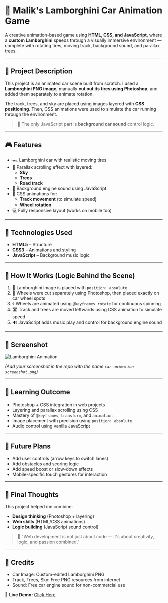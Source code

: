 # 🚗 Malik's Lamborghini Car Animation Game

A creative animation-based game using **HTML, CSS, and JavaScript**, where a **custom Lamborghini** speeds through a visually immersive environment — complete with rotating tires, moving track, background sound, and parallax trees.

---

## 📌 Project Description

This project is an animated car scene built from scratch. I used a **Lamborghini PNG image**, manually **cut out its tires using Photoshop**, and added them separately to animate rotation.

The track, trees, and sky are placed using images layered with **CSS positioning**. Then, CSS animations were used to simulate the car running through the environment.

> 🎯 The only JavaScript part is **background car sound** control logic.

---

## 🎮 Features

- 🏎️ Lamborghini car with realistic moving tires
- 🌌 Parallax scrolling effect with layered:
  - **Sky**
  - **Trees**
  - **Road track**
- 🎵 Background engine sound using JavaScript
- 🔄 CSS animations for:
  - **Track movement** (to simulate speed)
  - **Wheel rotation**
- 💻 Fully responsive layout (works on mobile too)

---

## 🧰 Technologies Used

- **HTML5** – Structure
- **CSS3** – Animations and styling
- **JavaScript** – Background music logic

---

## 🧠 How It Works (Logic Behind the Scene)

1. 🎨 Lamborghini image is placed with `position: absolute`
2. 🛞 Wheels were cut separately using Photoshop, then placed exactly on car wheel spots
3. 🌀 Wheels are animated using `@keyframes rotate` for continuous spinning
4. 🛣️ Track and trees are moved leftwards using CSS animation to simulate speed
5. 🔊 JavaScript adds music play and control for background engine sound

---

## 📸 Screenshot

![Lamborghini Animation](./car-animation-screenshot.png)

_(Add your screenshot in the repo with the name `car-animation-screenshot.png`)_

---

## 🚀 Learning Outcome

- Photoshop + CSS integration in web projects
- Layering and parallax scrolling using CSS
- Mastery of `@keyframes`, `transform`, and `animation`
- Image placement with precision using `position: absolute`
- Audio control using vanilla JavaScript

---

## 🔮 Future Plans

- Add user controls (arrow keys to switch lanes)
- Add obstacles and scoring logic
- Add speed boost or slow-down effects
- Mobile-specific touch gestures for interaction

---

## 🙌 Final Thoughts

This project helped me combine:

- **Design thinking** (Photoshop + layering)
- **Web skills** (HTML/CSS animations)
- **Logic building** (JavaScript sound control)

> 🧭 "Web development is not just about code — it's about creativity, logic, and passion combined."

---

## 🧾 Credits

- Car Image: Custom-edited Lamborghini PNG
- Track, Trees, Sky: Free PNG resources from internet
- Sound: Free car engine sound for non-commercial use

🔗 **Live Demo:** [Click Here](malik-car-game.vercel.app)
